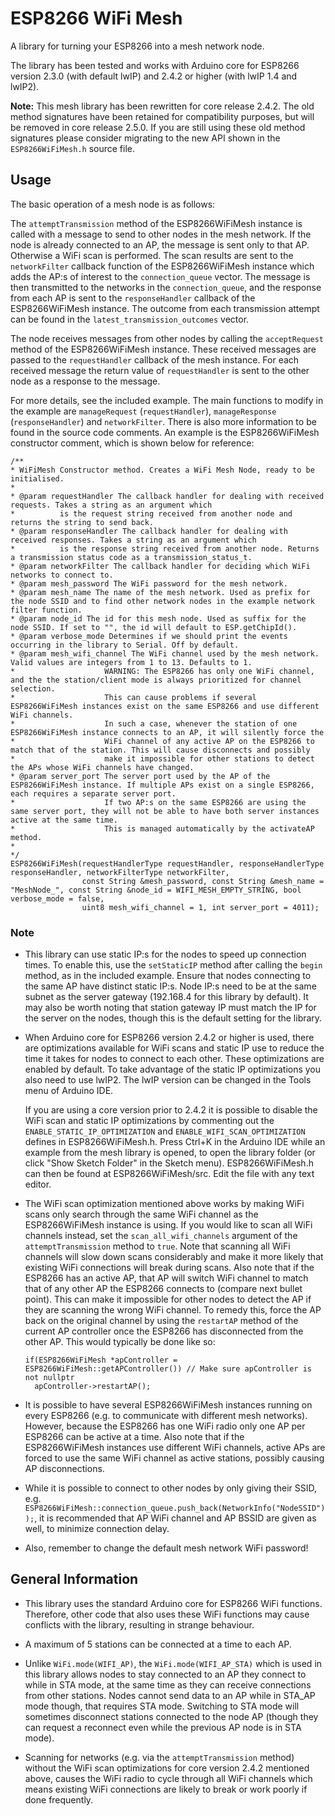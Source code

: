 ESP8266 WiFi Mesh
=================

A library for turning your ESP8266 into a mesh network node.

The library has been tested and works with Arduino core for ESP8266 version 2.3.0 (with default lwIP) and 2.4.2 or higher (with lwIP 1.4 and lwIP2).

**Note:** This mesh library has been rewritten for core release 2.4.2. The old method signatures have been retained for compatibility purposes, but will be removed in core release 2.5.0. If you are still using these old method signatures please consider migrating to the new API shown in the `ESP8266WiFiMesh.h` source file.

Usage
-----

The basic operation of a mesh node is as follows:

The `attemptTransmission` method of the ESP8266WiFiMesh instance is called with a message to send to other nodes in the mesh network. If the node is already connected to an AP, the message is sent only to that AP. Otherwise a WiFi scan is performed. The scan results are sent to the `networkFilter` callback function of the ESP8266WiFiMesh instance which adds the AP:s of interest to the `connection_queue` vector. The message is then transmitted to the networks in the `connection_queue`, and the response from each AP is sent to the `responseHandler` callback of the ESP8266WiFiMesh instance. The outcome from each transmission attempt can be found in the `latest_transmission_outcomes` vector.

The node receives messages from other nodes by calling the `acceptRequest` method of the ESP8266WiFiMesh instance. These received messages are passed to the `requestHandler` callback of the mesh instance. For each received message the return value of `requestHandler` is sent to the other node as a response to the message.

For more details, see the included example. The main functions to modify in the example are `manageRequest` (`requestHandler`), `manageResponse` (`responseHandler`) and `networkFilter`. There is also more information to be found in the source code comments. An example is the ESP8266WiFiMesh constructor comment, which is shown below for reference: 
```
/**
* WiFiMesh Constructor method. Creates a WiFi Mesh Node, ready to be initialised.
*
* @param requestHandler The callback handler for dealing with received requests. Takes a string as an argument which
*          is the request string received from another node and returns the string to send back.
* @param responseHandler The callback handler for dealing with received responses. Takes a string as an argument which
*          is the response string received from another node. Returns a transmission status code as a transmission_status_t.
* @param networkFilter The callback handler for deciding which WiFi networks to connect to.
* @param mesh_password The WiFi password for the mesh network.
* @param mesh_name The name of the mesh network. Used as prefix for the node SSID and to find other network nodes in the example network filter function.
* @param node_id The id for this mesh node. Used as suffix for the node SSID. If set to "", the id will default to ESP.getChipId().
* @param verbose_mode Determines if we should print the events occurring in the library to Serial. Off by default.
* @param mesh_wifi_channel The WiFi channel used by the mesh network. Valid values are integers from 1 to 13. Defaults to 1.
*                    WARNING: The ESP8266 has only one WiFi channel, and the the station/client mode is always prioritized for channel selection.
*                    This can cause problems if several ESP8266WiFiMesh instances exist on the same ESP8266 and use different WiFi channels. 
*                    In such a case, whenever the station of one ESP8266WiFiMesh instance connects to an AP, it will silently force the 
*                    WiFi channel of any active AP on the ESP8266 to match that of the station. This will cause disconnects and possibly 
*                    make it impossible for other stations to detect the APs whose WiFi channels have changed.
* @param server_port The server port used by the AP of the ESP8266WiFiMesh instance. If multiple APs exist on a single ESP8266, each requires a separate server port. 
*                    If two AP:s on the same ESP8266 are using the same server port, they will not be able to have both server instances active at the same time.
*                    This is managed automatically by the activateAP method.
* 
*/
ESP8266WiFiMesh(requestHandlerType requestHandler, responseHandlerType responseHandler, networkFilterType networkFilter, 
                const String &mesh_password, const String &mesh_name = "MeshNode_", const String &node_id = WIFI_MESH_EMPTY_STRING, bool verbose_mode = false, 
                uint8 mesh_wifi_channel = 1, int server_port = 4011);
```

### Note

* This library can use static IP:s for the nodes to speed up connection times. To enable this, use the `setStaticIP` method after calling the `begin` method, as in the included example. Ensure that nodes connecting to the same AP have distinct static IP:s. Node IP:s need to be at the same subnet as the server gateway (192.168.4 for this library by default). It may also be worth noting that station gateway IP must match the IP for the server on the nodes, though this is the default setting for the library.

* When Arduino core for ESP8266 version 2.4.2 or higher is used, there are optimizations available for WiFi scans and static IP use to reduce the time it takes for nodes to connect to each other. These optimizations are enabled by default. To take advantage of the static IP optimizations you also need to use lwIP2. The lwIP version can be changed in the Tools menu of Arduino IDE.

  If you are using a core version prior to 2.4.2 it is possible to disable the WiFi scan and static IP optimizations by commenting out the `ENABLE_STATIC_IP_OPTIMIZATION` and `ENABLE_WIFI_SCAN_OPTIMIZATION` defines in ESP8266WiFiMesh.h. Press Ctrl+K in the Arduino IDE while an example from the mesh library is opened, to open the library folder (or click "Show Sketch Folder" in the Sketch menu). ESP8266WiFiMesh.h can then be found at ESP8266WiFiMesh/src. Edit the file with any text editor.

* The WiFi scan optimization mentioned above works by making WiFi scans only search through the same WiFi channel as the ESP8266WiFiMesh instance is using. If you would like to scan all WiFi channels instead, set the `scan_all_wifi_channels` argument of the `attemptTransmission` method to `true`. Note that scanning all WiFi channels will slow down scans considerably and make it more likely that existing WiFi connections will break during scans. Also note that if the ESP8266 has an active AP, that AP will switch WiFi channel to match that of any other AP the ESP8266 connects to (compare next bullet point). This can make it impossible for other nodes to detect the AP if they are scanning the wrong WiFi channel. To remedy this, force the AP back on the original channel by using the `restartAP` method of the current AP controller once the ESP8266 has disconnected from the other AP. This would typically be done like so:

  ```
  if(ESP8266WiFiMesh *apController = ESP8266WiFiMesh::getAPController()) // Make sure apController is not nullptr
    apController->restartAP();
  ```

* It is possible to have several ESP8266WiFiMesh instances running on every ESP8266 (e.g. to communicate with different mesh networks). However, because the ESP8266 has one WiFi radio only one AP per ESP8266 can be active at a time. Also note that if the ESP8266WiFiMesh instances use different WiFi channels, active APs are forced to use the same WiFi channel as active stations, possibly causing AP disconnections.

* While it is possible to connect to other nodes by only giving their SSID, e.g. `ESP8266WiFiMesh::connection_queue.push_back(NetworkInfo("NodeSSID"));`, it is recommended that AP WiFi channel and AP BSSID are given as well, to minimize connection delay.

* Also, remember to change the default mesh network WiFi password!

General Information
---------------------------

* This library uses the standard Arduino core for ESP8266 WiFi functions. Therefore, other code that also uses these WiFi functions may cause conflicts with the library, resulting in strange behaviour.

* A maximum of 5 stations can be connected at a time to each AP.

* Unlike `WiFi.mode(WIFI_AP)`, the `WiFi.mode(WIFI_AP_STA)` which is used in this library allows nodes to stay connected to an AP they connect to while in STA mode, at the same time as they can receive connections from other stations. Nodes cannot send data to an AP while in STA_AP mode though, that requires STA mode. Switching to STA mode will sometimes disconnect stations connected to the node AP (though they can request a reconnect even while the previous AP node is in STA mode).

* Scanning for networks (e.g. via the `attemptTransmission` method) without the WiFi scan optimizations for core version 2.4.2 mentioned above, causes the WiFi radio to cycle through all WiFi channels which means existing WiFi connections are likely to break or work poorly if done frequently.